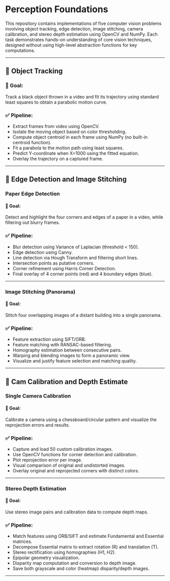 # Perception Foundations

This repository contains implementations of five computer vision problems involving object tracking, edge detection, image stitching, camera calibration, and stereo depth estimation using OpenCV and NumPy. Each task demonstrates hands-on understanding of core vision techniques, designed without using high-level abstraction functions for key computations.

---

## 📌 Object Tracking

### 🎯 Goal:
Track a black object thrown in a video and fit its trajectory using standard least squares to obtain a parabolic motion curve.

### ✅ Pipeline:
- Extract frames from video using OpenCV.
- Isolate the moving object based on color thresholding.
- Compute object centroid in each frame using NumPy (no built-in centroid function).
- Fit a parabola to the motion path using least squares.
- Predict Y-coordinate when X=1000 using the fitted equation.
- Overlay the trajectory on a captured frame.

---

## 🧭 Edge Detection and Image Stitching

### Paper Edge Detection

#### 🎯 Goal:
Detect and highlight the four corners and edges of a paper in a video, while filtering out blurry frames.

### ✅ Pipeline:
- Blur detection using Variance of Laplacian (threshold < 150).
- Edge detection using Canny.
- Line detection via Hough Transform and filtering short lines.
- Intersection points as putative corners.
- Corner refinement using Harris Corner Detection.
- Final overlay of 4 corner points (red) and 4 boundary edges (blue).

---

### Image Stitching (Panorama)

#### 🎯 Goal:
Stitch four overlapping images of a distant building into a single panorama.

### ✅ Pipeline:
- Feature extraction using SIFT/ORB.
- Feature matching with RANSAC-based filtering.
- Homography estimation between consecutive pairs.
- Warping and blending images to form a panoramic view.
- Visualize and justify feature selection and matching quality.

---

## 🎥 Cam Calibration and Depth Estimate

### Single Camera Calibration

#### 🎯 Goal:
Calibrate a camera using a chessboard/circular pattern and visualize the reprojection errors and results.

### ✅ Pipeline:
- Capture and load 50 custom calibration images.
- Use OpenCV functions for corner detection and calibration.
- Plot reprojection error per image.
- Visual comparison of original and undistorted images.
- Overlay original and reprojected corners with distinct colors.

---

### Stereo Depth Estimation

#### 🎯 Goal:
Use stereo image pairs and calibration data to compute depth maps.

### ✅ Pipeline:
- Match features using ORB/SIFT and estimate Fundamental and Essential matrices.
- Decompose Essential matrix to extract rotation (R) and translation (T).
- Stereo rectification using homographies (H1, H2).
- Epipolar geometry visualization.
- Disparity map computation and conversion to depth image.
- Save both grayscale and color (heatmap) disparity/depth images.

---


